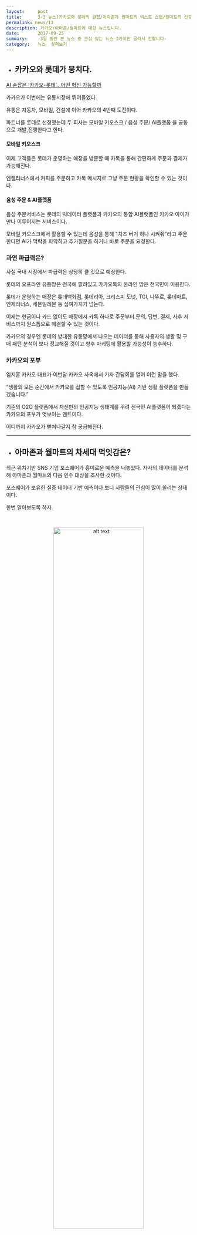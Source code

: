 ```yaml
---
layout:     post
title:      3·3 뉴스(카카오와 롯데의 결합/아마존과 월마트의 넥스트 스탭/월마트의 신규 배달서비스)
permalink: news/13
description: 카카오/아마존/월마트에 대한 뉴스입니다.
date:       2017-09-25
summary:    -3일 동안 본 뉴스 중 관심 있는 뉴스 3가지만 골라서 전합니다-
category: 	뉴스  살펴보기
---
```



* ## 카카오와 롯데가 뭉치다.

[AI 손잡은 ‘카카오-롯데’...어떤 혁신 가능할까](http://www.zdnet.co.kr/news/news_view.asp?artice_id=20170921153051&type=det&re=)

카카오가 이번에는 유통시장에 뛰어들었다.

유통은 자동차, 모바일, 건설에 이어 카카오의 4번째 도전이다.

파트너를 롯데로 선정했는데 두 회사는 모바일 키오스크 / 음성 주문/ AI플랫폼 을 공동으로 개발,진행한다고 한다.



#### 모바일 키오스크

이제 고객들은 롯데가 운영하는 매장을 방문할 때 카톡을 통해 간편하게 주문과 결제가 가능해진다.

엔젤리너스에서 커피를 주문하고 카톡 메시지로 그냥 주문 현황을 확인할 수 있는 것이다.

#### 음성 주문 & AI플랫폼

음성 주문서비스는 롯데의 빅데이터 플랫폼과 카카오의 통합 AI플랫폼인 카카오 아이가 만나 이루어지는 서비스이다.

모바일 키오스크에서 활용할 수 있는데 음성을 통해 "치즈 버거 하나 시켜줘"라고 주문한다면 AI가 맥락을 파악하고 추가질문을 하거나 바로 주문을 요청한다.

### 과연 파급력은?

사실 국내 시장에서 파급력은 상당히 클 것으로 예상한다.

롯데의 오프라인 유통망은 전국에 깔려있고 카카오톡의 온라인 망은 전국민이 이용한다.

롯데가 운영하는 매장은 롯데백화점, 롯데리아, 크리스피 도넛, TGI, 나뚜르, 롯데마트, 엔제리너스, 세븐일레븐 등 십여가지가 넘는다.

이제는 현금이나 카드 없이도 매장에서 카톡 하나로 주문부터 문의, 답변, 결제, 사후 서비스까지 원스톱으로 해결할 수 있는 것이다.

카카오의 경우엔 롯데의 방대한 유통망에서 나오는 데이터를 통해 사용자의 생활 및 구매 패턴 분석이 보다 정교해질 것이고 향후 마케팅에 활용할 가능성이 농후하다.

### 카카오의 포부

임지훈 카카오 대표가 이번달 카카오 사옥에서 기자 간담회를 열어 이런 말을 했다.

“생활의 모든 순간에서 카카오를 접할 수 있도록 인공지능(AI) 기반 생활 플랫폼을 만들겠습니다.”

기존의 O2O 플랫폼에서 자신만의 인공지능 생태계를 꾸려 전국민 AI플랫폼이 되겠다는 카카오의 포부가 엿보이는 멘트이다.

어디까지 카카오가 뻗쳐나갈지 참 궁금해진다.

- - -

* ## 아마존과 월마트의 차세대 먹잇감은?

최근 위치기반 SNS 기업 포스퀘어가 흥미로운 예측을 내놓았다. 자사의 데이터를 분석해 아마존과 월마트의 다음 인수 대상을 조사한 것이다.

포스퀘어가 보유한 실증 데이터 기반 예측이다 보니 사람들의 관심이 많이 쏠리는 상태이다.

한번 알아보도록 하자.


<br>

<p align ="middle">	
 <img src="https://i0.wp.com/techneedle.com/wp-content/uploads/2017/09/0Ptgi59J8eswz1Qap..png?resize=1576%2C809" alt="alt text" width = "70%">
</p>

{: refdef: style="text-align: center;"}
###### _아마존과 월마트의 잠재 인수 리스트._
{: refdef}

<br>


CEO 제프 글루엑의 글에 따르면, 아마존의 인수 타겟은 현재의 고객층을 더 단단하게 만들어 줄 수 있는 기업이라고 한다. 주로 성장 가능성이 있는 기업들이다.

반면 월마트는 E-커머스 시장의 주도권을 잡게 도와줄 체계적인 시스템을 가진 기업을 원하고 있다.

위의 그림에서도 볼 수 있듯이, 그가 예측하는 아마존의 다음 인수 대상은 노드스트롬(Nordstorm), 워비 파커(Warby Parker), 로우스(Lowe's)이다.

각각 백화점, 안경 판매업체, 가정용 건축 자재 판매업체인데 흥미로운건 월마트의 타겟도 비슷하다는 것이다.

월마트의 인수 대상은 노드스트롬, 워비파커, 얼타뷰티(Ulta Beauty)가 예측되었다.
(얼타뷰티는 뷰티제품 판매업체이다.)

두 회사 모두 쇼루밍(오프라인에서 제품을 보고 구입은 온라인에서 하는 소비 형태) 전략에 집중한다는 공통점 때문에 인수 전략은 조금 다르지만 대상은 비슷하다는 결과가 나온 것 같다. 

### 인수 대상 살펴보기

이번 인수 대상 리스트에서 특히 노드스트롬이 꼽힌 이유는 두 회사 모두에게 유익한 고객층을 가지고 있기 때문이다.

아마존이 인수한 홀푸드와 노드스트롬의 고객층이 겹칠뿐더러 노드스트롬 고객층이 다른 고객 층보다 홀푸드에서 2배 더 많이 쇼핑을 한다고 한다.

월마트 또한 노드스트롬 고객이 다른 고객 층보다 55%적게 월마트에서 쇼핑을 하기 때문에 노드스트롬 인수는 신규고객 유치에서 아주 효과적일 수 있다.

<br>

<p align ="middle">	
 <img src="https://cdn-images-1.medium.com/max/800/0*JgDnN2iglUcgerax." alt="alt text" width = "70%">
</p>

<br>

워비파커 또한 마찬가지이다. 워비 파커는 5가지 안경을 무료로 착용하고 최종적으로 1개를 온라인에서 구입하는 쇼루밍 전략을 가지고 있다.

양 사의 전략과 결을 같이한다.

워비파커 고객 중 80%가 아마존의 홀푸드에서 물건을 구입한다고 한다. 아마존에선 충분히 인수 해볼만하다.

월마트 또한 워비파커가 보유하고 있는 젊은 고객층들을 끌어들여 E-커머스 역량을 강화할 수 있다.

<br>

<p align ="middle">	
 <img src="https://cdn-images-1.medium.com/max/800/0*hVVC7JO016bYwVEi." alt="alt text" width = "70%">
</p>

<br>

로우스 또한 아마존이 충분히 고려해볼 만하다.

미국의 주택 용품 시장에서 꾸준히 성장하고 있는 로우스는 경쟁자인 Home Depot보다 성장세가 더 높다.

또한 로우스는 여성들에게 더욱 주목받고 있는데 아마존이 가구 시장에 진입한다면 가장 주목할 기업이지 않을까 싶다.

한편, 월마트는 얼타 뷰티 인수를 고려해볼 수 있다.

얼타뷰티는 화장품 판매 업체로 저가형 Sephora라고 할 수 있다.

월마트는 기본적으로 저가정책을 펼치는 기업이기에 얼타뷰티는 월마트와 궁합이 잘 맞을 수 있다고 본다.

얼타뷰티의 고객층은 월마트를 방문하기도 한다. 새로운 고객층을 형성하길 원하는 월마트에겐 매력적인 인수 대상이 될 수 있다.

## 데이터를 통한 분석

포스퀘어의 글은 포스퀘어 내부 트래픽 데이터에만 기반한 에측이라는 한계점은 있다. 하지만 실제 고객들의 데이터를 최근 두 회사가 보여준 M&A 행보와 함께 분석했다는 점은 충분히 흥미로운 점이라고 볼 수 있다.


참고 자료 : [포스퀘어가 예측한 아마존과 월마트의 다음 인수 대상](http://techneedle.com/archives/31801)

[Which Companies Will Amazon and Walmart Acquire Next?](https://medium.com/foursquare-direct/which-companies-will-amazon-and-walmart-acquire-next-88992c3b81b1)

- - -

* ## 월마트의 신기한 서비스

최근 월마트가 기발한 배달 서비스를 하나 고안했다.

바로 부재중 냉장고 배달 서비스이다.

월마트 앱을 통해 배달을 주문하면 빈 집에 직원이 들어가 냉장고 안에 주문 상품을 넣어두고 나오는 신박한? 서비스이다.

바쁜 워킹맘들을 대상으로 만든 서비스라 하며 현재, 실리콘 벨리의 일부 주택을 시범 서비스 적용 대상으로 정해 시행 중에 있다.

이 서비스에서 가장 중요한 것은 보안이다.

배달 직원이 어떻게 문을 열 것이며, 냉장고에 뭘 넣었는지 어떻게 확인할 것이냐는 문제가 있다.

월마트 측은 오거스 홈의 스마트 도어록 시스템을 활용한다고 한다.

주문이 들어간 이후, 배달 직원에게 일회용 패스워드를 제공하며 직원은 그 패스퉈드를 통해 냉장고에 상품을 넣고 나온다. 주문자는 집안의 CCTV를 통해 배송 장면을 볼 수 있다.

 <br>

<p align ="middle">	
 <img src="http://imgnews.naver.net/image/001/2017/09/24/AKR20170924002100075_01_i_20170924020141886.jpg?type=w540" alt="alt text" width = "70%">
</p>

{: refdef: style="text-align: center;"}
###### _배달장면을 보여준다._
{: refdef}

<br>

월마트는 "미래의 쇼핑이 어떤식으로 이뤄질지 보여주는 하나의 사례"라고 말을 하지만 사실 잘 모르겠다..

이 서비스의 핵심은 보안과 신뢰이다. 배달원의 신분 확인 등을 통한 안전 시스템 구축 , 주문자의 서비스 신뢰가 핵심적으로 구축되어있어야 하는데 요즘 처럼 안전이 불확실한 시대에 과연 서비스가 얼마나 먹힐지는 잘 모르겠다.

쇼핑의 미래가 될지 사그라들 서비스가 될지 모르겠지만 조금 더 지켜볼만한 흥미를 돋구는 서비스이다.